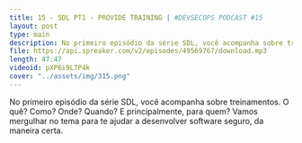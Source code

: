 ```yaml
---
title: 15 - SDL PT1 - PROVIDE TRAINING | #DEVSECOPS​​​​ PODCAST #15
layout: post
type: main
description: No primeiro episódio da série SDL, você acompanha sobre treinamentos. O quê? Como? Onde? Quando? E principalmente, para quem? Vamos mergulhar no tema para te ajudar a desenvolver software seguro, da maneira certa.
file: https://api.spreaker.com/v2/episodes/49569767/download.mp3
length: 47:47
videoid: pXP6i9L7P4k
cover: "../assets/img/315.png"
---
```


No primeiro episódio da série SDL, você acompanha sobre treinamentos. O quê? Como? Onde? Quando? E principalmente, para quem? Vamos mergulhar no tema para te ajudar a desenvolver software seguro, da maneira certa.